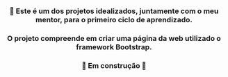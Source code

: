 ### <p align= "center"> :rocket: Este é um dos projetos idealizados, juntamente com o meu mentor, para o primeiro ciclo de aprendizado. </p>
### <p align= "center"> O projeto compreende em criar uma página da web utilizado o framework Bootstrap.  </p>

### <p align= "center"> :construction:  Em construção  :construction: </p>
